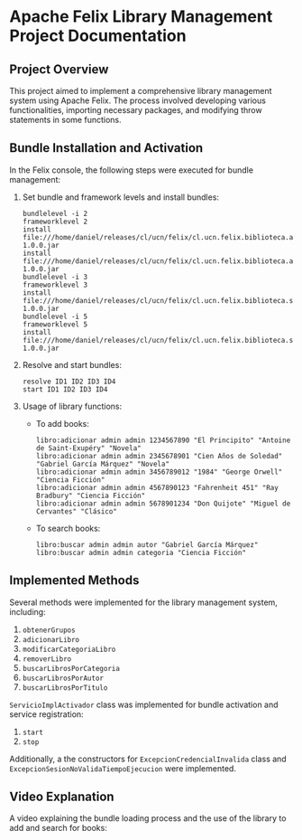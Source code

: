 # Apache Felix Library Management Project Documentation

## Project Overview
This project aimed to implement a comprehensive library management system using Apache Felix. The process involved developing various functionalities, importing necessary packages, and modifying throw statements in some functions.

## Bundle Installation and Activation
In the Felix console, the following steps were executed for bundle management:

1. Set bundle and framework levels and install bundles:
   ```
   bundlelevel -i 2
   frameworklevel 2
   install file:///home/daniel/releases/cl/ucn/felix/cl.ucn.felix.biblioteca.api/1.0.0/cl.ucn.felix.biblioteca.api-1.0.0.jar    
   install file:///home/daniel/releases/cl/ucn/felix/cl.ucn.felix.biblioteca.api.impl/1.0.0/cl.ucn.felix.biblioteca.api.impl-1.0.0.jar 
   bundlelevel -i 3
   frameworklevel 3
   install file:///home/daniel/releases/cl/ucn/felix/cl.ucn.felix.biblioteca.servicio/1.0.0/cl.ucn.felix.biblioteca.servicio-1.0.0.jar  
   bundlelevel -i 5
   frameworklevel 5
   install file:///home/daniel/releases/cl/ucn/felix/cl.ucn.felix.biblioteca.servicio.tui/1.0.0/cl.ucn.felix.biblioteca.servicio.tui-1.0.0.jar    
   ```

2. Resolve and start bundles:
   ```
   resolve ID1 ID2 ID3 ID4
   start ID1 ID2 ID3 ID4
   ```
3. Usage of library functions:
   - To add books:
     ```
     libro:adicionar admin admin 1234567890 "El Principito" "Antoine de Saint-Exupéry" "Novela"
     libro:adicionar admin admin 2345678901 "Cien Años de Soledad" "Gabriel García Márquez" "Novela"
     libro:adicionar admin admin 3456789012 "1984" "George Orwell" "Ciencia Ficción"
     libro:adicionar admin admin 4567890123 "Fahrenheit 451" "Ray Bradbury" "Ciencia Ficción"
     libro:adicionar admin admin 5678901234 "Don Quijote" "Miguel de Cervantes" "Clásico"
     ```

   - To search books:
     ```
     libro:buscar admin admin autor "Gabriel García Márquez"
     libro:buscar admin admin categoria "Ciencia Ficción"
     ```

## Implemented Methods
Several methods were implemented for the library management system, including:

1. `obtenerGrupos`
2. `adicionarLibro`
3. `modificarCategoriaLibro`
4. `removerLibro`
5. `buscarLibrosPorCategoria`
6. `buscarLibrosPorAutor`
7. `buscarLibrosPorTitulo`

`ServicioImplActivador` class was implemented for bundle activation and service registration:

1. `start`
2. `stop`

Additionally, a the constructors for `ExcepcionCredencialInvalida` class and `ExcepcionSesionNoValidaTiempoEjecucion` were implemented.

## Video Explanation
A video explaining the bundle loading process and the use of the library to add and search for books:


